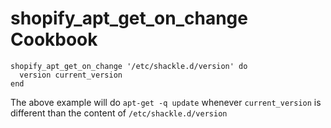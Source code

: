 shopify_apt_get_on_change Cookbook
==================

```
shopify_apt_get_on_change '/etc/shackle.d/version' do
  version current_version
end
```

The above example will do `apt-get -q update` whenever `current_version` is different than the content of `/etc/shackle.d/version`
